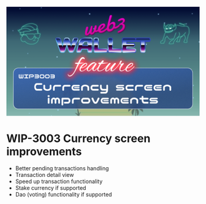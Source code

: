 ![image](../images/3003.png)

# WIP-3003 Currency screen improvements

- Better pending transactions handling
- Transaction detail view
- Speed up transaction functionality
- Stake currency if supported
- Dao (voting) functionality if supported
